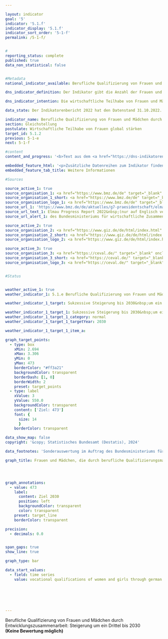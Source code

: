 ```yaml
---

layout: indicator        
goal: '5'        
indicator: '5.1.f'        
indicator_display: '5.1.f'        
indicator_sort_order: '5-1-f'        
permalink: /5-1-f/        


#
reporting_status: complete        
published: true        
data_non_statistical: false        


#Metadata        
national_indicator_available: Berufliche Qualifizierung von Frauen und Mädchen durch deutsche entwicklungspolitische Zusammenarbeit        

dns_indicator_definition: Der Indikator gibt die Anzahl der Frauen und Mädchen in Entwicklungs- und Schwellenländern an, die durch berufliche Qualifizierungsmaßnahmen deutscher entwicklungspolitischer Zusammenarbeit erreicht wurden. Dabei wird in finanzielle (<abbr title="Finanzielle Zusammenarbeit" tabindex="0">FZ</abbr>) und technische Zusammenarbeit (<abbr title="Technische Zusammenarbeit" tabindex="0">TZ</abbr>) unterschieden.<br>Leistungen der <abbr title="Technische Zusammenarbeit" tabindex="0">TZ</abbr> sind vor allem Beratung, in begrenztem Umfang auch die Lieferung von Sachgütern, das Erstellen von Anlagen sowie Studien und Gutachten. Zur <abbr title="Finanzielle Zusammenarbeit" tabindex="0">FZ</abbr> gehören günstige Kredite, Beteiligungskapital oder Zuschüsse, die nicht zurückgezahlt werden müssen.        

dns_indicator_intention: Die wirtschaftliche Teilhabe von Frauen und Mädchen in Entwicklungs- und Schwellenländern soll gestärkt werden. Daher soll bis 2030&nbsp;die Anzahl der durch deutsche Entwicklungszusammenarbeit beruflich qualifizierten Frauen und Mädchen in Entwicklungs- und Schwellenländern sukzessive um ein Drittel gegenüber dem Jahr 2015&nbsp;erhöht werden. Dies entspricht der von der Bundesregierung im Rahmen des G7-Gipfels im Jahr 2015&nbsp;eingegangenen Verpflichtung zur Mädchen- und Frauenbildung.        

data_state: Der Indikatorenbericht 2022 hat den Datenstand 31.10.2022. Die Daten auf dieser Plattform werden regelmäßig aktualisiert, sodass online aktuellere Daten verfügbar sein können als im <a href="https://dns-indikatoren.de/publications_reports/">Indikatorenbericht 2022</a> veröffentlicht.        

indicator_name: Berufliche Qualifizierung von Frauen und Mädchen durch deutsche entwicklungspolitische Zusammenarbeit        
section: Gleichstellung        
postulate: Wirtschaftliche Teilhabe von Frauen global stärken        
target_id: 5.1.2        
previous: 5-1-e        
next: 5-1-f        

#content         
content_and_progress: '<b>Text aus dem <a href="https://dns-indikatoren.de/publications_reports/">Indikatorenbericht 2022&nbsp;</a></b><br><br>Als Datenquelle werden Informationen vom Bundesministerium für wirtschaftliche Zusammenarbeit und Entwicklung (<abbr title="Bundesministerium für wirtschaftliche Zusammenarbeit und Entwicklung" tabindex="0">BMZ</abbr>) zu geförderten Entwicklungsmaßnahmen verwendet, die sich im entsprechenden Berichtsjahr in der Durchführungsphase befanden. Zu diesen Maßnahmen zählen alle kurz-, mittel- und langfristigen formalen und nonformalen Berufsbildungsmaßnahmen in Entwicklungs- und Schwellenländern. Die Maßnahmen werden vollständig durch Mittel des Bundeshaushaltes sowie durch Marktmittel finanziert. Die Datenerhebung erfolgte erstmalig für das Jahr 2015&nbsp;im Auftrag des <abbr title="Bundesministerium für wirtschaftliche Zusammenarbeit und Entwicklung" tabindex="0">BMZ</abbr> durch die Deutsche Gesellschaft für Internationale Zusammenarbeit <abbr title="Gesellschaft mit beschränkter Haftung" tabindex="0">GmbH</abbr> (<abbr title="Deutsche Gesellschaft für Internationale Zusammenarbeit" tabindex="0">GIZ</abbr>) sowie das Centrum für Evaluation (CeVal <abbr title="Gesellschaft mit beschränkter Haftung" tabindex="0">GmbH</abbr>). Die Erhebung wurde 2018&nbsp;erneut durchgeführt. Ab dem Jahr 2021&nbsp;werden die Daten alle drei Jahre aus der sogenannten aggregierten Ergebnisberichterstattung der <abbr title="Deutsche Gesellschaft für Internationale Zusammenarbeit" tabindex="0">GIZ</abbr> und der Kreditanstalt für Wiederaufbau (<abbr title="Kreditanstalt für Wiederaufbau" tabindex="0">KfW</abbr>) abgeleitet.<br><br>Im Jahr 2015&nbsp;wurden rund 355&nbsp;000&nbsp;und im Jahr 2018&nbsp;rund 863&nbsp;000&nbsp;Frauen und Mädchen durch berufliche Qualifizierungsmaßnahmen erreicht. Die hohe Anzahl an geförderten Frauen und Mädchen 2018&nbsp;war vorwiegend durch die Zusammenarbeit mit China geprägt. Bedingt durch die ausgelaufene Zusammenarbeit mit China im Bereich Bildung lag die Anzahl der erreichten Frauen und Mädchen zuletzt bei etwa 80&nbsp;000&nbsp;(Jahr 2021). Gegenüber 2015&nbsp;–&nbsp;dem ersten Jahr der Erhebung&nbsp;–&nbsp;war dies nur gut ein Fünftel an Frauen und Mädchen, die durch deutsche Entwicklungszusammenarbeit in Entwicklungs- und Schwellenländern beruflich qualifiziert wurden. Mit der Anzahl an erreichten Frauen und Mädchen wird jedoch keine Aussage zu Erfolg, Umfang und Qualität der Entwicklungsmaßnahmen getroffen.<br><br>Von den etwa 80&nbsp;000&nbsp;Frauen und Mädchen wurden schätzungsweise 79,3&nbsp;% über die technische Zusammenarbeit (<abbr title="Technische Zusammenarbeit" tabindex="0">TZ</abbr>) erreicht; 20,7&nbsp;% über die finanzielle Zusammenarbeit (<abbr title="Finanzielle Zusammenarbeit" tabindex="0">FZ</abbr>). Während die Anzahl der Frauen und Mädchen bei Maßnahmen der <abbr title="Technische Zusammenarbeit" tabindex="0">TZ</abbr> ex post erfasst wird, muss die Anzahl bei der <abbr title="Finanzielle Zusammenarbeit" tabindex="0">FZ</abbr> im Voraus geschätzt werden. Dadurch kann es zu Überschätzungen und Mehrfachzählungen kommen.'        

embedded_feature_html: '<p>Zusätzliche Datenreihen zum Indikator finden Sie <a href="https://dns-indikatoren.de/public/AddInfos/de/5_1_e.pdf" target="_blank" >hier</a>.</p><br><small>Hinweis: PDF-Dokumente können Sie sich (je nach Browsereinstellung) direkt in Ihrem Browser anzeigen lassen oder Sie laden das PDF-Dokument herunter und öffnen es mit einem PDF-Reader Ihrer Wahl. Eine Anleitung wie Sie für ausgewählte Browser die entsprechende Einstellung ändern können, finden Sie <a href="https://dns-indikatoren.de/guidance/">hier</a>.</small>'
embedded_feature_tab_title: Weitere Informationen        

#Sources        

source_active_1: true
source_organisation_1: <a href="https://www.bmz.de/de" target="_blank" onclick="return confirm_alert('des Bundesministeriums für wirtschaftliche Zusammenarbeit und Entwicklung', 'De')">Bundesministerium für wirtschaftliche Zusammenarbeit und Entwicklung</a>
source_organisation_1_short: <a href="https://www.bmz.de/de" target="_blank" onclick="return confirm_alert('des Bundesministeriums für wirtschaftliche Zusammenarbeit und Entwicklung', 'De')">Bundesministerium für wirtschaftliche Zusammenarbeit und Entwicklung</a>
source_organisation_logo_1: <a href="https://www.bmz.de/de" target="_blank" onclick="return confirm_alert('des Bundesministeriums für wirtschaftliche Zusammenarbeit und Entwicklung', 'De')"><img src="https://dns-indikatoren.de/public/OrgImgDe/bmz.png" alt="Bundesministerium für wirtschaftliche Zusammenarbeit und Entwicklung" title=" Klicken Sie hier um zur Homepage der Organisation Bundesministerium für wirtschaftliche Zusammenarbeit und Entwicklung zu gelangen." style="height:60px; width:148px; border:transparent"/></a>
source_url_1: 'https://www.bmz.de/de/aktuelles/g7-praesidentschaft/elmau-progress-report-2022'
source_url_text_1: Elmau Progress Report 2022&nbsp;(nur auf Englisch verfügbar)
source_url_alert_1: des Bundesministeriums für wirtschaftliche Zusammenarbeit und Entwicklung

source_active_2: true
source_organisation_2: <a href="https://www.giz.de/de/html/index.html" target="_blank" onclick="return confirm_alert('der Deutschen Gesellschaft für Internationale Zusammenarbeit GmbH', 'De')">Deutsche Gesellschaft für Internationale Zusammenarbeit GmbH</a>
source_organisation_2_short: <a href="https://www.giz.de/de/html/index.html" target="_blank" onclick="return confirm_alert('der Deutschen Gesellschaft für Internationale Zusammenarbeit GmbH', 'De')">Deutsche Gesellschaft für Internationale Zusammenarbeit GmbH</a>
source_organisation_logo_2: <a href="https://www.giz.de/de/html/index.html" target="_blank" onclick="return confirm_alert('der Deutschen Gesellschaft für Internationale Zusammenarbeit GmbH', 'De')"><img src="https://dns-indikatoren.de/public/OrgImgDe/giz.png" alt="Deutsche Gesellschaft für Internationale Zusammenarbeit GmbH" title=" Klicken Sie hier um zur Homepage der Organisation Deutsche Gesellschaft für Internationale Zusammenarbeit GmbH zu gelangen." style="height:60px; width:148px; border:transparent"/></a>

source_active_3: true
source_organisation_3: <a href="https://ceval.de/" target="_blank" onclick="return confirm_alert('der CEval GmbH', 'De')">CEval GmbH</a>
source_organisation_3_short: <a href="https://ceval.de/" target="_blank" onclick="return confirm_alert('der CEval GmbH', 'De')">CEval GmbH</a>
source_organisation_logo_3: <a href="https://ceval.de/" target="_blank" onclick="return confirm_alert('der CEval GmbH', 'De')"><img src="https://dns-indikatoren.de/public/OrgImgDe/ceval.png" alt="CEval GmbH" title=" Klicken Sie hier um zur Homepage der Organisation CEval GmbH zu gelangen." style="height:60px; width:148px; border:transparent"/></a>


#Status        


weather_active_1: true
weather_indicator_1: 5.1.e Berufliche Qualifizierung von Frauen und Mädchen durch deutsche entwicklungspolitische Zusammenarbeit

weather_indicator_1_target: Sukzessive Steigerung bis 2030&nbsp;um ein Drittel verglichen mit Basisjahr 2015

weather_indicator_1_target_1: Sukzessive Steigerung bis 2030&nbsp;um ein Drittel verglichen mit Basisjahr 2015
weather_indicator_1_target_1_category: normal
weather_indicator_1_target_1_targetYear: 2030

weather_indicator_1_target_1_item_a:        

graph_target_points:
  - type: box
    xMin: 2.694
    xMax: 3.306
    yMin: 0
    yMax: 473
    borderColor: "#ff3a21"
    backgroundColor: transparent
    borderDash: [1, 0]
    borderWidth: 2
    preset: target_points
  - type: label
    xValue: 3
    yValue: 550.0
    backgroundColor: transparent
    content: ['Ziel: 473']
    font: {
      size: 14
      }
    borderColor: transparent        

data_show_map: false        
copyright: '&copy; Statistisches Bundesamt (Destatis), 2024'        

data_footnotes: 'Sonderauswertung im Auftrag des Bundesministeriums für wirtschaftliche Zusammenarbeit und Entwicklung basierend auf folgenden Datenquellen: Deutsche Gesellschaft für internationale Zusammenarbeit <abbr title="Gesellschaft mit beschränkter Haftung" tabindex="0">GmbH</abbr>, CEval <abbr title="Gesellschaft mit beschränkter Haftung" tabindex="0">GmbH</abbr>.<br>• Das Ziel entspricht einer Steigerung um ein Drittel gegenüber 2015.'        

graph_title: Frauen und Mädchen, die durch berufliche Qualifizierungsmaßnahmen deutscher entwicklungspolitischer Zusammenarbeit erreicht wurden        




graph_annotations:
  - value: 473
    label:
      content: Ziel 2030
      position: left
      backgroundColor: transparent
      color: transparent
    preset: target_line
    borderColor: transparent        

precision:
  - decimals: 0.0


span_gaps: true        
show_line: true        

graph_type: bar        

data_start_values:
  - field: time series
    value: vocational qualifications of women and girls through german development cooperation        






---
```



<div>
  <div class="my-header">
    <label class="default">Berufliche Qualifizierung von Frauen und Mädchen durch Entwicklungszusammenarbeit: Steigerung um ein Drittel bis 2030
    </label>
  </div>
</div>
<div class="my-header-note">
  <label class="default"><b>(Keine Bewertung möglich)
  </b></label>
</div>
